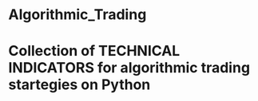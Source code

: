 # Algorithmic_Trading

# Collection of TECHNICAL INDICATORS for algorithmic trading startegies on Python
